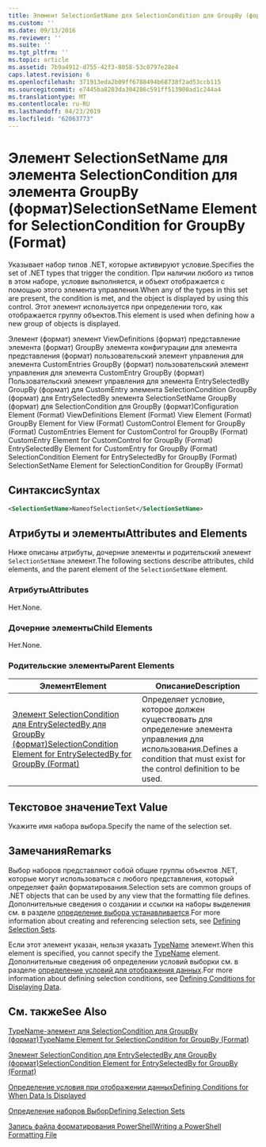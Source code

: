 ```yaml
---
title: Элемент SelectionSetName для SelectionCondition для GroupBy (формат) | Документация Майкрософт
ms.custom: ''
ms.date: 09/13/2016
ms.reviewer: ''
ms.suite: ''
ms.tgt_pltfrm: ''
ms.topic: article
ms.assetid: 7b9a4912-d755-42f3-8058-53c0797e28e4
caps.latest.revision: 6
ms.openlocfilehash: 371913eda2b09ff6788494b68738f2ad53ccb115
ms.sourcegitcommit: e7445ba8203da304286c591ff513900ad1c244a4
ms.translationtype: MT
ms.contentlocale: ru-RU
ms.lasthandoff: 04/23/2019
ms.locfileid: "62063773"
---
```

# <a name="selectionsetname-element-for-selectioncondition-for-groupby-format"></a><span data-ttu-id="6bbb0-102">Элемент SelectionSetName для элемента SelectionCondition для элемента GroupBy (формат)</span><span class="sxs-lookup"><span data-stu-id="6bbb0-102">SelectionSetName Element for SelectionCondition for GroupBy (Format)</span></span>

<span data-ttu-id="6bbb0-103">Указывает набор типов .NET, которые активируют условие.</span><span class="sxs-lookup"><span data-stu-id="6bbb0-103">Specifies the set of .NET types that trigger the condition.</span></span> <span data-ttu-id="6bbb0-104">При наличии любого из типов в этом наборе, условие выполняется, и объект отображается с помощью этого элемента управления.</span><span class="sxs-lookup"><span data-stu-id="6bbb0-104">When any of the types in this set are present, the condition is met, and the object is displayed by using this control.</span></span> <span data-ttu-id="6bbb0-105">Этот элемент используется при определении того, как отображается группу объектов.</span><span class="sxs-lookup"><span data-stu-id="6bbb0-105">This element is used when defining how a new group of objects is displayed.</span></span>

<span data-ttu-id="6bbb0-106">Элемент (формат) элемент ViewDefinitions (формат) представление элемента (формат) GroupBy элемента конфигурации для элемента представления (формат) пользовательский элемент управления для элемента CustomEntries GroupBy (формат) пользовательский элемент управления для элемента CustomEntry GroupBy (формат) Пользовательский элемент управления для элемента EntrySelectedBy GroupBy (формат) для CustomEntry элемента SelectionCondition GroupBy (формат) для EntrySelectedBy элемента SelectionSetName GroupBy (формат) для SelectionCondition для GroupBy (формат)</span><span class="sxs-lookup"><span data-stu-id="6bbb0-106">Configuration Element (Format) ViewDefinitions Element (Format) View Element (Format) GroupBy Element for View (Format) CustomControl Element for GroupBy (Format) CustomEntries Element for CustomControl for GroupBy (Format) CustomEntry Element for CustomControl for GroupBy (Format) EntrySelectedBy Element for CustomEntry for GroupBy (Format) SelectionCondition Element for EntrySelectedBy for GroupBy (Format) SelectionSetName Element for SelectionCondition for GroupBy (Format)</span></span>

## <a name="syntax"></a><span data-ttu-id="6bbb0-107">Синтаксис</span><span class="sxs-lookup"><span data-stu-id="6bbb0-107">Syntax</span></span>

```xml
<SelectionSetName>NameofSelectionSet</SelectionSetName>
```

## <a name="attributes-and-elements"></a><span data-ttu-id="6bbb0-108">Атрибуты и элементы</span><span class="sxs-lookup"><span data-stu-id="6bbb0-108">Attributes and Elements</span></span>

<span data-ttu-id="6bbb0-109">Ниже описаны атрибуты, дочерние элементы и родительский элемент `SelectionSetName` элемент.</span><span class="sxs-lookup"><span data-stu-id="6bbb0-109">The following sections describe attributes, child elements, and the parent element of the `SelectionSetName` element.</span></span>

### <a name="attributes"></a><span data-ttu-id="6bbb0-110">Атрибуты</span><span class="sxs-lookup"><span data-stu-id="6bbb0-110">Attributes</span></span>

<span data-ttu-id="6bbb0-111">Нет.</span><span class="sxs-lookup"><span data-stu-id="6bbb0-111">None.</span></span>

### <a name="child-elements"></a><span data-ttu-id="6bbb0-112">Дочерние элементы</span><span class="sxs-lookup"><span data-stu-id="6bbb0-112">Child Elements</span></span>

<span data-ttu-id="6bbb0-113">Нет.</span><span class="sxs-lookup"><span data-stu-id="6bbb0-113">None.</span></span>

### <a name="parent-elements"></a><span data-ttu-id="6bbb0-114">Родительские элементы</span><span class="sxs-lookup"><span data-stu-id="6bbb0-114">Parent Elements</span></span>

|<span data-ttu-id="6bbb0-115">Элемент</span><span class="sxs-lookup"><span data-stu-id="6bbb0-115">Element</span></span>|<span data-ttu-id="6bbb0-116">Описание</span><span class="sxs-lookup"><span data-stu-id="6bbb0-116">Description</span></span>|
|-------------|-----------------|
|[<span data-ttu-id="6bbb0-117">Элемент SelectionCondition для EntrySelectedBy для GroupBy (формат)</span><span class="sxs-lookup"><span data-stu-id="6bbb0-117">SelectionCondition Element for EntrySelectedBy for GroupBy (Format)</span></span>](./selectioncondition-element-for-entryselectedby-for-groupby-format.md)|<span data-ttu-id="6bbb0-118">Определяет условие, которое должен существовать для определение элемента управления для использования.</span><span class="sxs-lookup"><span data-stu-id="6bbb0-118">Defines a condition that must exist for the control definition to be used.</span></span>|

## <a name="text-value"></a><span data-ttu-id="6bbb0-119">Текстовое значение</span><span class="sxs-lookup"><span data-stu-id="6bbb0-119">Text Value</span></span>

<span data-ttu-id="6bbb0-120">Укажите имя набора выбора.</span><span class="sxs-lookup"><span data-stu-id="6bbb0-120">Specify the name of the selection set.</span></span>

## <a name="remarks"></a><span data-ttu-id="6bbb0-121">Замечания</span><span class="sxs-lookup"><span data-stu-id="6bbb0-121">Remarks</span></span>

<span data-ttu-id="6bbb0-122">Выбор наборов представляют собой общие группы объектов .NET, которые могут использоваться с любого представления, который определяет файл форматирования.</span><span class="sxs-lookup"><span data-stu-id="6bbb0-122">Selection sets are common groups of .NET objects that can be used by any view that the formatting file defines.</span></span> <span data-ttu-id="6bbb0-123">Дополнительные сведения о создании и ссылки на наборы выделения см. в разделе [определение выбора устанавливается](./defining-selection-sets.md).</span><span class="sxs-lookup"><span data-stu-id="6bbb0-123">For more information about creating and referencing selection sets, see [Defining Selection Sets](./defining-selection-sets.md).</span></span>

<span data-ttu-id="6bbb0-124">Если этот элемент указан, нельзя указать [TypeName](./typename-element-for-selectioncondition-for-groupby-format.md) элемент.</span><span class="sxs-lookup"><span data-stu-id="6bbb0-124">When this element is specified, you cannot specify the [TypeName](./typename-element-for-selectioncondition-for-groupby-format.md) element.</span></span> <span data-ttu-id="6bbb0-125">Дополнительные сведения об определении условий выборки см. в разделе [определение условий для отображения данных](./defining-conditions-for-displaying-data.md).</span><span class="sxs-lookup"><span data-stu-id="6bbb0-125">For more information about defining selection conditions, see [Defining Conditions for Displaying Data](./defining-conditions-for-displaying-data.md).</span></span>

## <a name="see-also"></a><span data-ttu-id="6bbb0-126">См. также</span><span class="sxs-lookup"><span data-stu-id="6bbb0-126">See Also</span></span>

[<span data-ttu-id="6bbb0-127">TypeName-элемент для SelectionCondition для GroupBy (формат)</span><span class="sxs-lookup"><span data-stu-id="6bbb0-127">TypeName Element for SelectionCondition for GroupBy (Format)</span></span>](./typename-element-for-selectioncondition-for-groupby-format.md)

[<span data-ttu-id="6bbb0-128">Элемент SelectionCondition для EntrySelectedBy для GroupBy (формат)</span><span class="sxs-lookup"><span data-stu-id="6bbb0-128">SelectionCondition Element for EntrySelectedBy for GroupBy (Format)</span></span>](./selectioncondition-element-for-entryselectedby-for-groupby-format.md)

[<span data-ttu-id="6bbb0-129">Определение условия при отображении данных</span><span class="sxs-lookup"><span data-stu-id="6bbb0-129">Defining Conditions for When Data Is Displayed</span></span>](./defining-conditions-for-displaying-data.md)

[<span data-ttu-id="6bbb0-130">Определение наборов Выбор</span><span class="sxs-lookup"><span data-stu-id="6bbb0-130">Defining Selection Sets</span></span>](./defining-selection-sets.md)

[<span data-ttu-id="6bbb0-131">Запись файла форматирования PowerShell</span><span class="sxs-lookup"><span data-stu-id="6bbb0-131">Writing a PowerShell Formatting File</span></span>](./writing-a-powershell-formatting-file.md)
